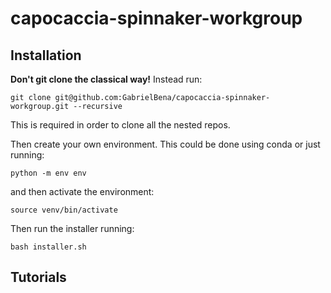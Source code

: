 # capocaccia-spinnaker-workgroup

## Installation
**Don't git clone the classical way!** Instead run:  
```
git clone git@github.com:GabrielBena/capocaccia-spinnaker-workgroup.git --recursive
```  
This is required in order to clone all the nested repos.

Then create your own environment. This could be done using conda or just running:    
```
python -m env env
```

and then activate the environment:  
```
source venv/bin/activate
```

Then run the installer running:
```
bash installer.sh
```

## Tutorials

